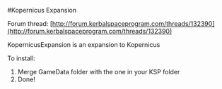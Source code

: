 #Kopernicus Expansion

Forum thread: [http://forum.kerbalspaceprogram.com/threads/132390](http://forum.kerbalspaceprogram.com/threads/132390)

KopernicusExpansion is an expansion to Kopernicus

To install:

1. Merge GameData folder with the one in your KSP folder
2. Done!
